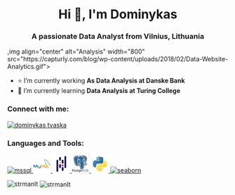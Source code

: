 <h1 align="center">Hi 👋, I'm Dominykas</h1>
<h3 align="center">A passionate Data Analyst from Vilnius, Lithuania</h3>
,img align="center" alt="Analysis" width="800" src="https://capturly.com/blog/wp-content/uploads/2018/02/Data-Website-Analytics.gif">

- ⭐ I’m currently working **As Data Analysis at Danske Bank**
- 🌱 I’m currently learning **Data Analysis at Turing College**

<h3 align="left">Connect with me:</h3>
<p align="left">
<a href="https://linkedin.com/in/dominykas tvaska" target="blank"><img align="center" src="https://raw.githubusercontent.com/rahuldkjain/github-profile-readme-generator/master/src/images/icons/Social/linked-in-alt.svg" alt="dominykas tvaska" height="30" width="40" /></a>
</p>

<h3 align="left">Languages and Tools:</h3>
<p align="left"> <a href="https://www.microsoft.com/en-us/sql-server" target="_blank" rel="noreferrer"> <img src="https://www.svgrepo.com/show/303229/microsoft-sql-server-logo.svg" alt="mssql" width="40" height="40"/> </a> <a href="https://www.mysql.com/" target="_blank" rel="noreferrer"> <img src="https://raw.githubusercontent.com/devicons/devicon/master/icons/mysql/mysql-original-wordmark.svg" alt="mysql" width="40" height="40"/> </a> <a href="https://pandas.pydata.org/" target="_blank" rel="noreferrer"> <img src="https://raw.githubusercontent.com/devicons/devicon/2ae2a900d2f041da66e950e4d48052658d850630/icons/pandas/pandas-original.svg" alt="pandas" width="40" height="40"/> </a> <a href="https://www.postgresql.org" target="_blank" rel="noreferrer"> <img src="https://raw.githubusercontent.com/devicons/devicon/master/icons/postgresql/postgresql-original-wordmark.svg" alt="postgresql" width="40" height="40"/> </a> <a href="https://www.python.org" target="_blank" rel="noreferrer"> <img src="https://raw.githubusercontent.com/devicons/devicon/master/icons/python/python-original.svg" alt="python" width="40" height="40"/> </a> <a href="https://seaborn.pydata.org/" target="_blank" rel="noreferrer"> <img src="https://seaborn.pydata.org/_images/logo-mark-lightbg.svg" alt="seaborn" width="40" height="40"/> </a> </p>

<p><img align="left" src="https://github-readme-stats.vercel.app/api/top-langs?username=strmanlt&show_icons=true&locale=en&layout=compact" alt="strmanlt" /></p>

<p>&nbsp;<img align="center" src="https://github-readme-stats.vercel.app/api?username=strmanlt&show_icons=true&locale=en" alt="strmanlt" /></p>
